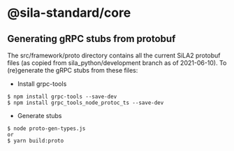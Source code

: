 # @sila-standard/core

## Generating gRPC stubs from protobuf

The src/framework/proto directory contains all the current SiLA2 protobuf files
(as copied from sila_python/development branch as of 2021-06-10).  To (re)generate
the gRPC stubs from these files:
* Install grpc-tools
```
$ npm install grpc-tools --save-dev
$ npm install grpc_tools_node_protoc_ts --save-dev
```
* Generate stubs
```
$ node proto-gen-types.js
or
$ yarn build:proto
```
